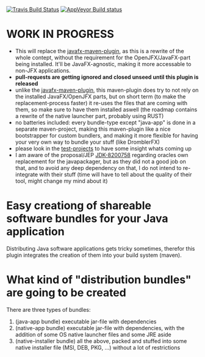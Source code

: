 [![Travis Build Status](https://travis-ci.org/FibreFoX/distribution-bundle-plugin-for-maven.svg?branch=master)](https://travis-ci.org/FibreFoX/distribution-bundle-plugin-for-maven)
[![AppVeyor Build status](https://ci.appveyor.com/api/projects/status/2f2tcy40htaws9p0/branch/master?svg=true)](https://ci.appveyor.com/project/FibreFoX/distribution-bundle-plugin-for-maven/branch/master)

# WORK IN PROGRESS

* This will replace the [javafx-maven-plugin](https://github.com/javafx-maven-plugin/javafx-maven-plugin), as this is a rewrite of the whole contept, without the requirement for the OpenJFX/JavaFX-part being installed. It'll be JavaFX-agnostic, making it more accessable to non-JFX applications.
* **pull-requests are getting ignored and closed unseed until this plugin is released**
* unlike the [javafx-maven-plugin](https://github.com/javafx-maven-plugin/javafx-maven-plugin), this maven-plugin does try to not rely on the installed JavaFX/OpenJFX parts, but on short term (to make the replacement-process faster) it re-uses the files that are coming with them, so make sure to have them installed aswell (the roadmap contains a rewrite of the native launcher part, probably using RUST)
* no batteries included: every bundle-type except "java-app" is done in a separate maven-project, making this maven-plugin like a nice bootstrapper for custom bundlers, and making it more flexible for having your very own way to bundle your stuff (like DromblerFX)
* please look in the [test-projects](maven-plugin/src/it/) to have some insight whats coming up
* I am aware of the proposal/JEP [JDK-8200758](https://bugs.openjdk.java.net/browse/JDK-8200758) regarding oracles own replacement for the javapackager, but as they did not a good job on that, and to avoid any deep dependency on that, I do not intend to re-integrate with their stuff (time will have to tell about the quality of their tool, might change my mind about it)

# Easy creationg of shareable software bundles for your Java application

Distributing Java software applications gets tricky sometimes, therefor this plugin integrates the creation of them into your build system (maven).

# What kind of "distribution bundles" are going to be created

There are three types of bundles:
1. (java-app bundle) executable jar-file with dependencies
2. (native-app bundle) executable jar-file with dependencies, with the addition of some OS native launcher files and some JRE aside
3. (native-installer bundle) all the above, packed and stuffed into some native installer file (MSI, DEB, PKG, ...) without a lot of restrictions